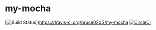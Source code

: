 # my-mocha
[![Build Status](https://travis-ci.org/bruce0205/my-mocha.svg?branch=master)](https://travis-ci.org/bruce0205/my-mocha [![CircleCI](https://circleci.com/gh/bruce0205/my-mocha/tree/master.svg?style=svg)](https://circleci.com/gh/bruce0205/my-mocha/tree/master)
